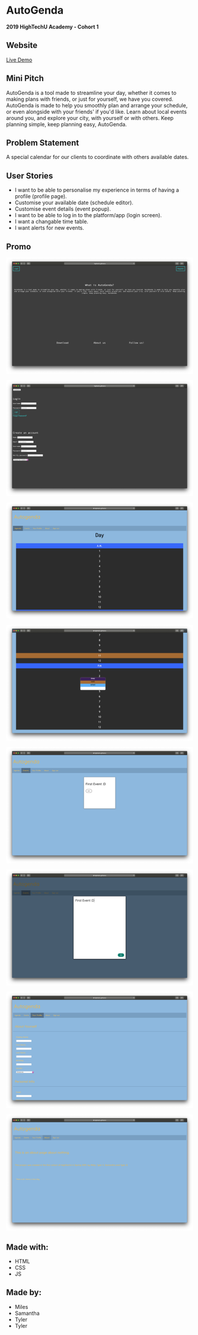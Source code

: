 # AutoGenda

**2019 HighTechU Academy - Cohort 1**

## Website

[Live Demo](https://hightechu.github.io/hightechu-academy-autogenda/index.html)

## Mini Pitch

AutoGenda is a tool made to streamline your day, whether it comes to making plans with friends, or just for yourself, we have you covered. AutoGenda is made to help you smoothly plan and arrange your schedule, or even alongside with your friends' if you'd like. Learn about local events around you, and explore your city, with yourself or with others.  Keep planning simple, keep planning easy, AutoGenda.

## Problem Statement

A special calendar for our clients to coordinate with others available dates.

## User Stories

* I want to be able to personalise my experience in terms of having a profile (profile page).
* Customise your available date (schedule editor).
* Customise event details (event popup).
* I want to be able to log in to the platform/app (login screen).
* I want a changable time table.
* I want alerts for new events. 

## Promo

![Promo of Website](img/promo.png)

![Promo of Website](img/promo-1.png)

![Promo of Website](img/promo-2.png)

![Promo of Website](img/promo-3.png)

![Promo of Website](img/promo-4.png)

![Promo of Website](img/promo-5.png)

![Promo of Website](img/promo-6.png)

![Promo of Website](img/promo-7.png)

## Made with:

* HTML
* CSS
* JS

## Made by:

* Miles
* Samantha 
* Tyler
* Tyler
